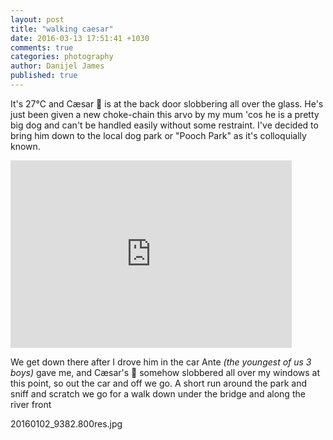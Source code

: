 ```yaml
---
layout: post
title: "walking caesar"
date: 2016-03-13 17:51:41 +1030
comments: true
categories: photography
author: Danijel James
published: true
---
```

It's 27°C and Cæsar 🐶 is at the back door slobbering all over the glass. He's just been given a new choke-chain this arvo by my mum 'cos he is a pretty big dog and can't be handled easily without some restraint. I've decided to bring him down to the local dog park or "Pooch Park" as it's colloquially known.

<iframe src="https://www.google.com/maps/embed?pb=!1m18!1m12!1m3!1d3271.5547603029813!2d138.53341811523805!3d-34.9176213803793!2m3!1f0!2f0!3f0!3m2!1i1024!2i768!4f13.1!3m3!1m2!1s0x6ab0c5bcdad2c943%3A0xf9a075f26f2c0adc!2sPooch+Park+Tedder+Reserve%2C+LOT+104+Findon+Rd%2C+Flinders+Park+SA+5025!5e0!3m2!1sen!2sau!4v1457858602368" width="450" height="300" frameborder="0" style="border:0" allowfullscreen></iframe>

We get down there after I drove him in the car Ante _(the youngest of us 3 boys)_ gave me, and Cæsar's 🐶 somehow slobbered all over my windows at this point, so out the car and off we go. A short run around the park and sniff and scratch we go for a walk down under the bridge and along the river front

20160102_9382.800res.jpg